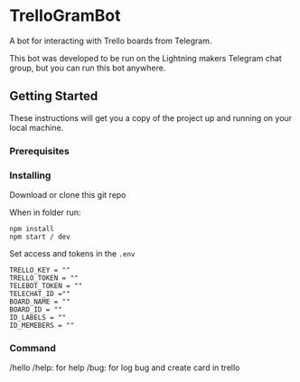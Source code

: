 # TrelloGramBot

A bot for interacting with Trello boards from Telegram.

This bot was developed to be run on the Lightning makers Telegram chat group, but you can run this bot anywhere.

## Getting Started

These instructions will get you a copy of the project up and running on your local machine.


### Prerequisites

### Installing


Download or clone this git repo

When in folder run:
```
npm install
npm start / dev
```

Set access and tokens in the `.env`

```
TRELLO_KEY = ""
TRELLO_TOKEN = ""
TELEBOT_TOKEN = ""
TELECHAT_ID =""
BOARD_NAME = ""
BOARD_ID = ""
ID_LABELS = ""
ID_MEMEBERS = ""
```

### Command

/hello
/help: for help
/bug: for log bug and create card in trello
